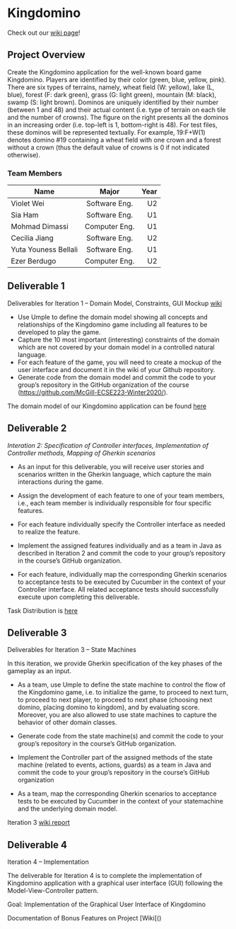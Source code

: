 # Kingdomino

Check out our [wiki page](https://github.com/McGill-ECSE223-Winter2020/ecse223-group-project-04/wiki)!

## Project Overview

Create the Kingdomino application for the well-known board game Kingdomino.
Players are identified by their color (green, blue, yellow, pink).
There are six types of terrains, namely, wheat field (W: yellow), lake (L, blue),
forest (F: dark green), grass (G: light green), mountain (M: black), swamp (S: light brown).
Dominos are uniquely identified by their number (between 1 and 48) and their actual content
(i.e. type of terrain on each tile and the number of crowns).
The figure on the right presents all the dominos in an increasing order (i.e. top-left is 1, bottom-right is 48).
For test files, these dominos will be represented textually.
For example, 19:F+W(1) denotes domino #19 containing a wheat field with one crown and a
forest without a crown (thus the default value of crowns is 0 if not indicated otherwise).

### Team Members

| Name          | Major         | Year  |
| ------------- |:-------------:| -----:|
| Violet Wei    | Software Eng. |  U2   |
| Sia Ham       | Software Eng. |  U1   |
| Mohmad Dimassi| Computer Eng. |  U1   |
| Cecilia Jiang | Software Eng. |  U2   |
| Yuta Youness Bellali | Software Eng.  |  U1   |
| Ezer Berdugo | Computer Eng. |  U2   |

## Deliverable 1

Deliverables for Iteration 1 – Domain Model, Constraints, GUI Mockup [wiki](https://github.com/McGill-ECSE223-Winter2020/ecse223-group-project-04/wiki/Iteration-1)
- Use Umple to define the domain model showing all concepts and relationships of the
Kingdomino game including all features to be developed to play the game.
- Capture the 10 most important (interesting) constraints of the domain which are not covered by
your domain model in a controlled natural language.
- For each feature of the game, you will need to create a mockup of the user interface and
document it in the wiki of your Github repository.
- Generate code from the domain model and commit the code to your group’s repository in the
GitHub organization of the course (https://github.com/McGill-ECSE223-Winter2020/).

The domain model of our Kingdomino application can be found [here](https://github.com/McGill-ECSE223-Winter2020/ecse223-group-project-04/wiki/Domain-Model)

## Deliverable 2

*Interation 2: Specification of Controller interfaces, Implementation of Controller methods, Mapping
of Gherkin scenarios*

- As an input for this deliverable, you will receive user stories and scenarios written in the Gherkin
language, which capture the main interactions during the game.

- Assign the development of each feature to one of your team members, i.e., each team member
is individually responsible for four specific features.

- For each feature individually specify the Controller interface as needed to realize the feature.

- Implement the assigned features individually and as a team in Java as described in Iteration 2 and
commit the code to your group’s repository in the course’s GitHub organization.

- For each feature, individually map the corresponding Gherkin scenarios to acceptance tests to be
executed by Cucumber in the context of your Controller interface. All related acceptance tests
should successfully execute upon completing this deliverable.

Task Distribution is [here](https://drive.google.com/file/d/1FD2QnrGVEYC0vFBRpd7bsMtF4bkYY99A/view?fbclid=IwAR3HEj7ky-GXBVtZjpR7rJ2VKfPiTyUR-qVcHd9w07a81Plvxs6fXHJQSwI)

## Deliverable 3
Deliverables for Iteration 3 – State Machines 

In this iteration, we provide Gherkin specification of the key phases of the gameplay as an input.

- As a team, use Umple to define the state machine to control the flow of the Kingdomino game, i.e. to initialize the game, to proceed to next turn, to proceed to next player, to proceed to next phase (choosing next domino, placing domino to kingdom), and by evaluating score. 
Moreover, you are also allowed to use state machines to capture the behavior of other domain classes.

- Generate code from the state machine(s) and commit the code to your group’s repository in the
course’s GitHub organization.

- Implement the Controller part of the assigned methods of the state machine (related to events,
actions, guards) as a team in Java and commit the code to your group’s repository in the course’s
GitHub organization

- As a team, map the corresponding Gherkin scenarios to acceptance tests to be executed by
Cucumber in the context of your statemachine and the underlying domain model. 

Iteration 3 [wiki report](https://github.com/McGill-ECSE223-Winter2020/ecse223-group-project-04/wiki/Iteration-3-Report)

## Deliverable 4
Iteration 4 – Implementation

The deliverable for Iteration 4 is to complete the implementation of Kingdomino application with a
graphical user interface (GUI) following the Model-View-Controller pattern. 

Goal: Implementation of the Graphical User Interface of Kingdomino

Documentation of Bonus Features on Project [Wiki[()
